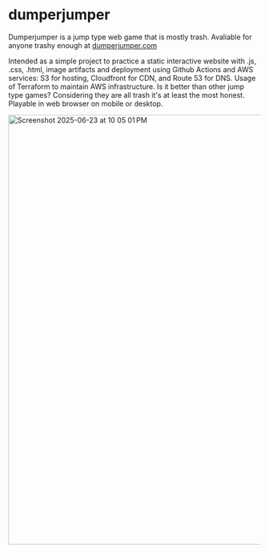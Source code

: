 # dumperjumper
Dumperjumper is a jump type web game that is mostly trash. Avaliable for anyone trashy enough at [dumperjumper.com](https://dumperjumper.com/)

Intended as a simple project to practice a static interactive website with .js, .css, .html, image artifacts and deployment using Github Actions and AWS services: S3 for hosting, Cloudfront for CDN, and Route 53 for DNS. Usage of Terraform to maintain AWS infrastructure.
Is it better than other jump type games? Considering they are all trash it's at least the most honest. Playable in web browser on mobile or desktop. 

<img width="858" alt="Screenshot 2025-06-23 at 10 05 01 PM" src="https://github.com/user-attachments/assets/3ff25df3-e46b-4985-8550-6f07f5345e8c" />

<!-- ![alt text](https://github.com/jackroten/dumperjumper/images/image.png "game image")
  -->